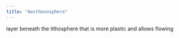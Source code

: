 ```yaml
---
title: "Aesthenosphere"
---
```

layer beneath the lithosphere that is more plastic and allows flowing

